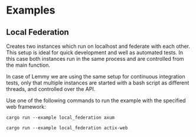 # Examples

## Local Federation

Creates two instances which run on localhost and federate with each other. This setup is ideal for quick development and well as automated tests. In this case both instances run in the same process and are controlled from the main function. 

In case of Lemmy we are using the same setup for continuous integration tests, only that multiple instances are started with a bash script as different threads, and controlled over the API.

Use one of the following commands to run the example with the specified web framework:

`cargo run --example local_federation axum`

`cargo run --example local_federation actix-web`
